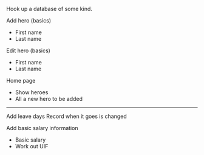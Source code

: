 
Hook up a database of some kind.


Add hero (basics)
- First name
- Last name  

Edit hero (basics)
- First name
- Last name  

Home page 
- Show heroes
- All a new hero to be added


---------------------------

Add leave days
Record when it goes is changed

Add basic salary information
- Basic salary
- Work out UIF

